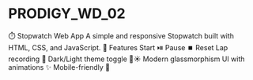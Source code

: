 # PRODIGY_WD_02
⏱️ Stopwatch Web App  A simple and responsive Stopwatch built with HTML, CSS, and JavaScript.  🚀 Features  Start ⏯️ Pause ⏹️ Reset  Lap recording 🏁  Dark/Light theme toggle 🌙☀️  Modern glassmorphism UI with animations ✨  Mobile-friendly 📱
